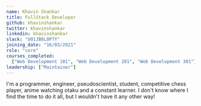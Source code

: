```yaml
---
name: Khavin Shankar
title: FullStack Developer
github: khavinshankar
twitter: khavinshankar
linkedin: khavinshankar
slack: "U01JB8L8P7Y"
joining_date: "16/03/2021"
role: "core"
courses_completed:
  ["Web Development 101", "Web Development 201", "Web Development 301"]
leadership: ["Maintainer"]
---
```


I'm a programmer, engineer, pseudoscientist, student, competitive chess player, anime watching otaku and a constant learner. I don't know where I find the time to do it all, but I wouldn't have it any other way!
